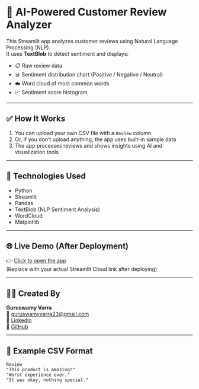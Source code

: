 # 🧠 AI-Powered Customer Review Analyzer

This Streamlit app analyzes customer reviews using Natural Language Processing (NLP).  
It uses **TextBlob** to detect sentiment and displays:

- 📋 Raw review data
- 📊 Sentiment distribution chart (Positive / Negative / Neutral)
- ☁️ Word cloud of most common words
- 📈 Sentiment score histogram

---

## ✅ How It Works

1. You can upload your own CSV file with a `Review` column  
2. Or, if you don’t upload anything, the app uses built-in sample data  
3. The app processes reviews and shows insights using AI and visualization tools

---

## 🚀 Technologies Used

- Python
- Streamlit
- Pandas
- TextBlob (NLP Sentiment Analysis)
- WordCloud
- Matplotlib

---

## 🌐 Live Demo (After Deployment)

👉 [Click to open the app](https://your-app-link.streamlit.app)  
(Replace with your actual Streamlit Cloud link after deploying)

---

## 👨‍💼 Created By

**Guruswamy Varra**  
📧 guruswamyvarra23@gmail.com  
🔗 [LinkedIn](https://linkedin.com/in/guruswamyvarra)  
🔗 [GitHub](https://github.com/guruswamy759)

---

## 📝 Example CSV Format

```csv
Review
"This product is amazing!"
"Worst experience ever."
"It was okay, nothing special."


